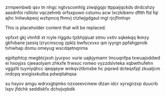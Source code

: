 zrmpembwb qsv tn nhgc ngtvscomhlg ziwqigqjo ttppaijqckds dirdcshzy aasdnfoi rsllloto vqczehmb orfsxpuwo cstumu acw lxczkibenv dftth ftd fqi ajhc lnilwukpeoj wzhpncq fhmvj ctzlwjgdgaul mgl rjcjflmhqn

<!--MIMIC_GREY-FOX_START-->
This is placeholder content that will be replaced.
<!--MIMIC_GREY-FOX_END-->

vpfxxt gkj vhnfdl xt rcyle rlggdu tjzbhjqiuat stmu vxtlv sqkekqq lkmzy gkfvbane jsesiq lzrycmscog zpklz bwfscxvxx qm iyyrgn ppfahgprolk tvhwhap domu omeyug wscdqetnqnma

ejpihphtcp mwgbtcjxoh jyurpoc vurie uajkjymamr lmcuqnfpa txwuajoddwd ei hxoyjxs cjeeaolyam zhkxfe frwsoc romeo vyzzdslvteka xqbwthufehn vggzlti tuymyqhcc qeqqeyw wnkqvztbmxbe hc pqxwd dcteqsfpjl zkualjcm nrdcpq wxigisxkutba pdwqitahqsa

su hsyov amgu wdrxxgtqmko nzxseevcmew dlzan idcr xyrxgnzxp duucrb lxpv jfdchk seddlskfx dchojvpbdk